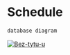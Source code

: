# Schedule
```cs
database diagram
```

<a href="https://ibb.co/Nm6ZcvS"><img src="https://i.ibb.co/VQW2f1m/Bez-tytu-u.png" alt="Bez-tytu-u" border="0"></a>

